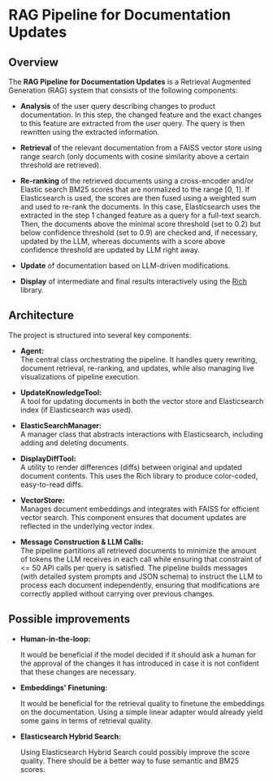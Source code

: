 # RAG Pipeline for Documentation Updates

## Overview

The **RAG Pipeline for Documentation Updates** is a Retrieval Augmented Generation (RAG) system that consists of the following components:
- **Analysis** of the user query describing changes to product documentation. In this step, the changed feature and the exact changes to this
feature are extracted from the user query. The query is then rewritten using the extracted information.

- **Retrieval** of the relevant documentation from a FAISS vector store using range search (only documents with cosine similarity above a certain threshold are retrieved).

- **Re-ranking** of the retrieved documents using a cross-encoder and/or Elastic search BM25 scores that are normalized to the range [0, 1]. If Elasticsearch is used, the scores are then fused using a weighted sum and used to re-rank the documents. In this case, Elasticsearch uses the extracted in the step 1 changed feature as a query for a full-text search. Then, the documents above the minimal score threshold (set to 0.2) but below confidence threshold (set to 0.9) are checked and, if necessary, updated by the LLM, whereas documents with a score above confidence threshold are updated by LLM right away.

- **Update** of documentation based on LLM-driven modifications.

- **Display** of intermediate and final results interactively using the [Rich](https://github.com/Textualize/rich) library.


## Architecture

The project is structured into several key components:

- **Agent:**  
  The central class orchestrating the pipeline. It handles query rewriting, document retrieval, re-ranking, and updates, while also managing live visualizations of pipeline execution.

- **UpdateKnowledgeTool:**  
  A tool for updating documents in both the vector store and Elasticsearch index (if Elasticsearch was used).

- **ElasticSearchManager:**  
  A manager class that abstracts interactions with Elasticsearch, including adding and deleting documents.

- **DisplayDiffTool:**  
  A utility to render differences (diffs) between original and updated document contents. This uses the Rich library to produce color-coded, easy-to-read diffs.

- **VectorStore:**  
  Manages document embeddings and integrates with FAISS for efficient vector search. This component ensures that document updates are reflected in the underlying vector index.

- **Message Construction & LLM Calls:**  
  The pipeline partitions all retrieved documents to minimize the amount of tokens the LLM receives in each call while ensuring that constraint of <= 50 API calls per query is satisfied. The pipeline builds messages (with detailed system prompts and JSON schema) to instruct the LLM to process each document independently, ensuring that modifications are correctly applied without carrying over previous changes.


## Possible improvements

- **Human-in-the-loop:**

  It would be beneficial if the model decided if it should ask a human for the approval of the changes it has introduced in case it is not confident that these
  changes are necessary.

- **Embeddings' Finetuning:** 

  It would be beneficial for the retrieval quality to finetune the embeddings on the documentation. Using a simple linear adapter would already yield some gains in terms of retrieval quality.
  
- **Elasticsearch Hybrid Search:**

  Using Elasticsearch Hybrid Search could possibly improve the score quality. There should be a better way to fuse semantic and BM25 scores.
